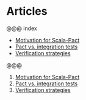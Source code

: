 # Articles

@@@ index

* [Motivation for Scala-Pact](motivation.md)
* [Pact vs. integration tests](pact-vs-integration.md)
* [Verification strategies](verification-strategies.md)

@@@

1. [Motivation for Scala-Pact](motivation.md)
1. [Pact vs. integration tests](pact-vs-integration.md)
1. [Verification strategies](verification-strategies.md)
